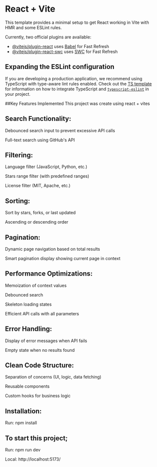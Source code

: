 # React + Vite

This template provides a minimal setup to get React working in Vite with HMR and some ESLint rules.

Currently, two official plugins are available:

- [@vitejs/plugin-react](https://github.com/vitejs/vite-plugin-react/blob/main/packages/plugin-react) uses [Babel](https://babeljs.io/) for Fast Refresh
- [@vitejs/plugin-react-swc](https://github.com/vitejs/vite-plugin-react/blob/main/packages/plugin-react-swc) uses [SWC](https://swc.rs/) for Fast Refresh

## Expanding the ESLint configuration

If you are developing a production application, we recommend using TypeScript with type-aware lint rules enabled. Check out the [TS template](https://github.com/vitejs/vite/tree/main/packages/create-vite/template-react-ts) for information on how to integrate TypeScript and [`typescript-eslint`](https://typescript-eslint.io) in your project.



##Key Features Implemented
This project was create using react + vites

## Search Functionality:

Debounced search input to prevent excessive API calls

Full-text search using GitHub's API

## Filtering:

Language filter (JavaScript, Python, etc.)

Stars range filter (with predefined ranges)

License filter (MIT, Apache, etc.)

## Sorting:

Sort by stars, forks, or last updated

Ascending or descending order

## Pagination:

Dynamic page navigation based on total results

Smart pagination display showing current page in context

## Performance Optimizations:

Memoization of context values

Debounced search

Skeleton loading states

Efficient API calls with all parameters

## Error Handling:

Display of error messages when API fails

Empty state when no results found

## Clean Code Structure:

Separation of concerns (UI, logic, data fetching)

Reusable components

Custom hooks for business logic

## Installation: 
Run: npm install

## To start this project;
Run: npm run dev

Local:   http://localhost:5173/
